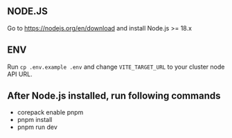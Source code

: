 ## NODE.JS

Go to https://nodejs.org/en/download and install Node.js >= 18.x

## ENV

Run `cp .env.example .env` and change `VITE_TARGET_URL` to your cluster node API URL.

## After Node.js installed, run following commands

- corepack enable pnpm
- pnpm install
- pnpm run dev
